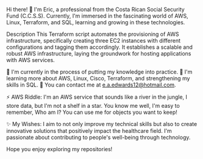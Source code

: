 
Hi there! 👋
I'm Eric, a professional from the Costa Rican Social Security Fund (C.C.S.S). Currently, I'm immersed in the fascinating world of AWS, Linux, Terraform, and SQL, learning and growing in these technologies.

Description
This Terraform script automates the provisioning of AWS infrastructure, specifically creating three EC2 instances with different configurations and tagging them accordingly. It establishes a scalable and robust AWS infrastructure, laying the groundwork for hosting applications with AWS services.

🔭 I'm currently in the process of putting my knowledge into practice.
🌱 I'm learning more about AWS, Linux, Cisco, Terraform, and strengthening my skills in SQL.
💬 You can contact me at e.a.edwards12@hotmail.com.

⚡ AWS Riddle:
I'm an AWS service that sounds like a river in the jungle,
I store data, but I'm not a shelf in a star.
You know me well, I'm easy to remember,
Who am I? You can use me for objects you want to keep!

✨ My Wishes:
I aim to not only improve my technical skills but also to create innovative solutions that positively impact the healthcare field. I'm passionate about contributing to people's well-being through technology.

Hope you enjoy exploring my repositories!
